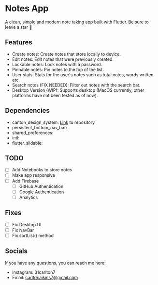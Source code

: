 # Notes App

A clean, simple and modern note taking app built with Flutter. Be sure to leave a star 🌟

## Features

- Create notes: Create notes that store locally to device.
- Edit notes: Edit notes that were previously created.
- Lockable notes: Lock notes with a password.
- Pinnable notes: Pin notes to the top of the list.
- User stats: Stats for the user's notes such as total notes, words written etc.
- Search notes (FIX NEEDED): Filter out notes with the search bar.
- Desktop Version (WIP): Supports desktop (MacOS currently, other platforms have not been tested as of now).


## Dependencies

- canton_design_system: [Link](https://github.com/31Carlton7/canton_design_system) to repository
- persistent_bottom_nav_bar:
- shared_preferences:
- intl:
- flutter_slidable:

## TODO

- [ ] Add Notebooks to store notes
- [ ] Make app responsive
- [ ] Add Firebase
  - [ ] GitHub Authentication
  - [ ] Google Authentication
  - [ ] Analytics

## Fixes
- [ ] Fix Desktop UI
- [ ] Fix NavBar
- [ ] Fix sortList() method

## Socials

If you have any questions, you can reach me here:

- Instagram: 31carlton7
- Email: carltonaikins7@gmail.com
